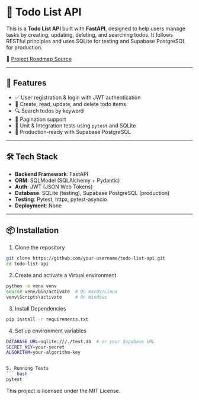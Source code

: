 # 📝 Todo List API

This is a **Todo List API** built with **FastAPI**, designed to help users manage tasks by creating, updating, deleting, and searching todos. It follows RESTful principles and uses SQLite for testing and Supabase PostgreSQL for production.

📌 [Project Roadmap Source](https://roadmap.sh/projects/todo-list-api)

---

## 🚀 Features

- ✅ User registration & login with JWT authentication
- 🧾 Create, read, update, and delete todo items
- 🔍 Search todos by keyword
- 📄 Pagination support
- 🧪 Unit & Integration tests using `pytest` and SQLite
- 🧰 Production-ready with Supabase PostgreSQL

---

## 🛠️ Tech Stack

- **Backend Framework**: FastAPI
- **ORM**: SQLModel (SQLAlchemy + Pydantic)
- **Auth**: JWT (JSON Web Tokens)
- **Database**: SQLite (testing), Supabase PostgreSQL (production)
- **Testing**: Pytest, httpx, pytest-asyncio
- **Deployment**: None

---

## 📦 Installation

1. Clone the repository

```bash
git clone https://github.com/your-username/todo-list-api.git
cd todo-list-api
```

2. Create and activate a Virtual environment

```bash
python -m venv venv
source venv/bin/activate  # On macOS/Linux
venv\Scripts\activate     # On Windows
```

3. Install Dependencies

```bash
pip install -r requirements.txt
```

4. Set up environment variables
```bash
DATABASE_URL=sqlite:///./test.db  # or your Supabase URL
SECRET_KEY=your-secret
ALGORITHM=your-algorithm-key


5. Running Tests
``` bash
pytest
```


This project is licensed under the MIT License.
